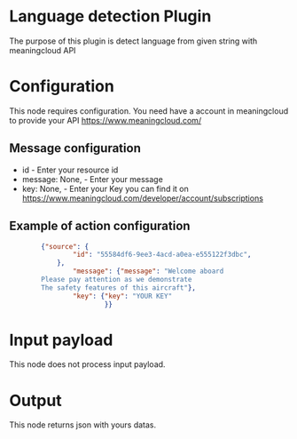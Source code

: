 # Language detection Plugin

The purpose of this plugin is  detect language from given string with meaningcloud API

# Configuration

This node requires configuration. You need have a account in meaningcloud to provide your API https://www.meaningcloud.com/

## Message configuration
* id - Enter your resource id
* message: None, - Enter your message
* key: None, - Enter your Key you can find it on https://www.meaningcloud.com/developer/account/subscriptions


## Example of action configuration

```json
        {"source": {
                "id": "55584df6-9ee3-4acd-a0ea-e555122f3dbc",
            },
                "message": {"message": "Welcome aboard
        Please pay attention as we demonstrate
        The safety features of this aircraft"},
                "key": {"key": "YOUR KEY"
                        }}
```



# Input payload

This node does not process input payload.

# Output

This node returns json with yours datas.
